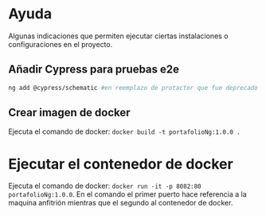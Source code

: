 # Ayuda

Algunas indicaciones que permiten ejecutar ciertas instalaciones o configuraciones en el proyecto.

## Añadir Cypress para pruebas e2e
```bash
ng add @cypress/schematic #en reemplazo de protactor que fue deprecado
```

## Crear imagen de docker

Ejecuta el comando de docker: `docker build -t portafolioNg:1.0.0 .`

# Ejecutar el contenedor de docker

Ejecuta el comando de docker: `docker run -it -p 8082:80 portafolioNg:1.0.0`.
En el comando el primer puerto hace referencia a la maquina anfitrión mientras que el segundo al contenedor de docker.
